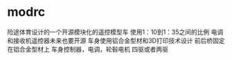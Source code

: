# modrc
险途体育设计的一个开源模块化的遥控模型车
使用1：10到1：35之间的比例
电调和接收机遥控器未来也要开源
车身使用铝合金型材和3D打印技术设计
前后桥固定在铝合金型材上
车身控制器，电调，轮毂电机
四驱或者两驱
